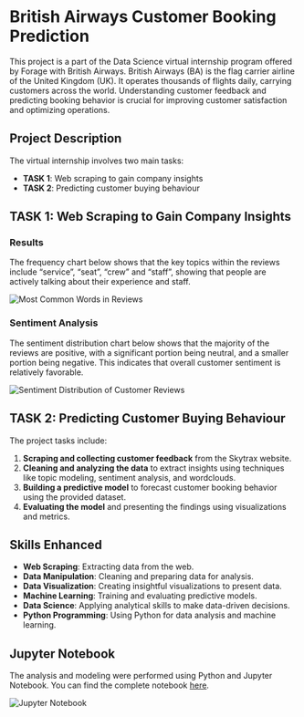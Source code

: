 # British Airways Customer Booking Prediction

This project is a part of the Data Science virtual internship program offered by Forage with British Airways. British Airways (BA) is the flag carrier airline of the United Kingdom (UK). It operates thousands of flights daily, carrying customers across the world. Understanding customer feedback and predicting booking behavior is crucial for improving customer satisfaction and optimizing operations.

## Project Description

The virtual internship involves two main tasks:
- **TASK 1**: Web scraping to gain company insights
- **TASK 2**: Predicting customer buying behaviour

## TASK 1: Web Scraping to Gain Company Insights

### Results

The frequency chart below shows that the key topics within the reviews include “service”, “seat”, “crew” and “staff”, showing that people are actively talking about their experience and staff.

![Most Common Words in Reviews](https://github.com/Yuan-DataScience/Sales-Forecasting-Analysis-Project-British-Airways-/blob/main/Most%20Common%20Words%20in%20Reviews.png)

### Sentiment Analysis

The sentiment distribution chart below shows that the majority of the reviews are positive, with a significant portion being neutral, and a smaller portion being negative. This indicates that overall customer sentiment is relatively favorable.

![Sentiment Distribution of Customer Reviews](https://github.com/Yuan-DataScience/Sales-Forecasting-Analysis-Project-British-Airways-/blob/main/Sentiment%20Distribution%20of%20Customer%20Reviews.png)

## TASK 2: Predicting Customer Buying Behaviour

The project tasks include:
1. **Scraping and collecting customer feedback** from the Skytrax website.
2. **Cleaning and analyzing the data** to extract insights using techniques like topic modeling, sentiment analysis, and wordclouds.
3. **Building a predictive model** to forecast customer booking behavior using the provided dataset.
4. **Evaluating the model** and presenting the findings using visualizations and metrics.

## Skills Enhanced

- **Web Scraping**: Extracting data from the web.
- **Data Manipulation**: Cleaning and preparing data for analysis.
- **Data Visualization**: Creating insightful visualizations to present data.
- **Machine Learning**: Training and evaluating predictive models.
- **Data Science**: Applying analytical skills to make data-driven decisions.
- **Python Programming**: Using Python for data analysis and machine learning.

## Jupyter Notebook

The analysis and modeling were performed using Python and Jupyter Notebook. You can find the complete notebook [here](https://github.com/Yuan-DataScience/Sales-Forecasting-Analysis-Project-British-Airways-/blob/main/Python_SalesForecastingAnalysis.ipynb).

![Jupyter Notebook](https://github.com/Yuan-DataScience/Sales-Forecasting-Analysis-Project-British-Airways-/blob/main/Python_SalesForecastingAnalysis.ipynb)
